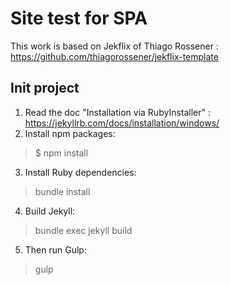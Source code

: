 # Site test for SPA

This work is based on Jekflix of Thiago Rossener : https://github.com/thiagorossener/jekflix-template

## Init project

1. Read the doc "Installation via RubyInstaller" : https://jekyllrb.com/docs/installation/windows/
2. Install npm packages:
> $ npm install
3. Install Ruby dependencies:
> bundle install
4. Build Jekyll:
> bundle exec jekyll build
5. Then run Gulp:
> gulp
